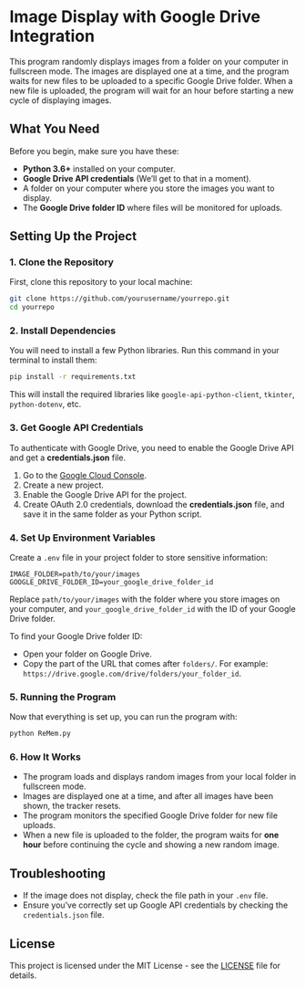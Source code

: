 

# Image Display with Google Drive Integration

This program randomly displays images from a folder on your computer in fullscreen mode. The images are displayed one at a time, and the program waits for new files to be uploaded to a specific Google Drive folder. When a new file is uploaded, the program will wait for an hour before starting a new cycle of displaying images.

## What You Need

Before you begin, make sure you have these:

- **Python 3.6+** installed on your computer.
- **Google Drive API credentials** (We’ll get to that in a moment).
- A folder on your computer where you store the images you want to display.
- The **Google Drive folder ID** where files will be monitored for uploads.

## Setting Up the Project

### 1. Clone the Repository

First, clone this repository to your local machine:

```bash
git clone https://github.com/yourusername/yourrepo.git
cd yourrepo
```

### 2. Install Dependencies

You will need to install a few Python libraries. Run this command in your terminal to install them:

```bash
pip install -r requirements.txt
```

This will install the required libraries like `google-api-python-client`, `tkinter`, `python-dotenv`, etc.

### 3. Get Google API Credentials

To authenticate with Google Drive, you need to enable the Google Drive API and get a **credentials.json** file.

1. Go to the [Google Cloud Console](https://console.cloud.google.com/).
2. Create a new project.
3. Enable the Google Drive API for the project.
4. Create OAuth 2.0 credentials, download the **credentials.json** file, and save it in the same folder as your Python script.

### 4. Set Up Environment Variables

Create a `.env` file in your project folder to store sensitive information:

```env
IMAGE_FOLDER=path/to/your/images
GOOGLE_DRIVE_FOLDER_ID=your_google_drive_folder_id
```

Replace `path/to/your/images` with the folder where you store images on your computer, and `your_google_drive_folder_id` with the ID of your Google Drive folder.

To find your Google Drive folder ID:

- Open your folder on Google Drive.
- Copy the part of the URL that comes after `folders/`. For example: `https://drive.google.com/drive/folders/your_folder_id`.

### 5. Running the Program

Now that everything is set up, you can run the program with:

```bash
python ReMem.py
```

### 6. How It Works

- The program loads and displays random images from your local folder in fullscreen mode.
- Images are displayed one at a time, and after all images have been shown, the tracker resets.
- The program monitors the specified Google Drive folder for new file uploads.
- When a new file is uploaded to the folder, the program waits for **one hour** before continuing the cycle and showing a new random image.

## Troubleshooting

- If the image does not display, check the file path in your `.env` file.
- Ensure you’ve correctly set up Google API credentials by checking the `credentials.json` file.

## License

This project is licensed under the MIT License - see the [LICENSE](https://github.com/Mykal-Steele/ReMem/blob/main/LICENSE) file for details.
